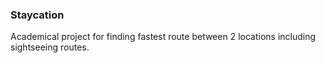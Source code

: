 ### Staycation 
Academical project for finding fastest route between 2 locations including sightseeing routes.